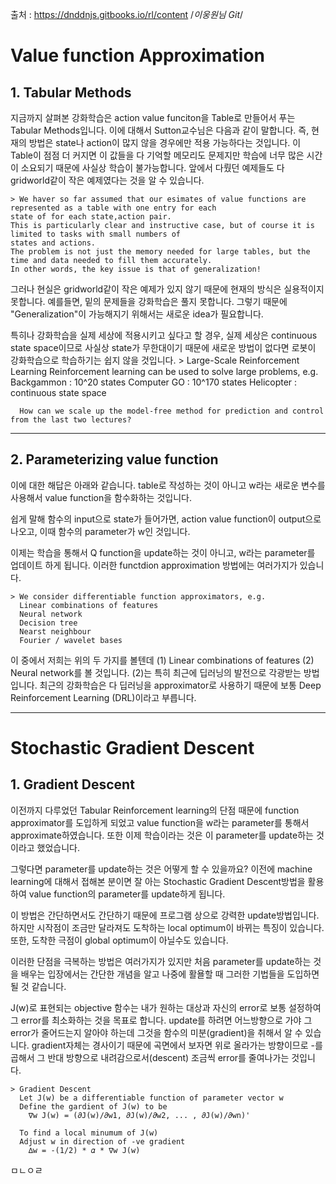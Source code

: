 출처 : https://dnddnjs.gitbooks.io/rl/content
/*이웅원님 Git*/

# Value function Approximation

## 1. Tabular Methods

  지금까지 살펴본 강화학습은 action value funciton을 Table로 만들어서 푸는 Tabular Methods입니다. 이에 대해서 Sutton교수님은 다음과 같이 말합니다. 즉, 현재의 방법은 state나 action이 많지 않을 경우에만 적용 가능하다는 것입니다. 이 Table이 점점 더 커지면 이 값들을 다 기억할 메모리도 문제지만 학습에 너무 많은 시간이 소요되기 때문에 사실상 학습이 불가능합니다. 앞에서 다뤘던 예제들도 다 gridworld같이 작은 예제였다는 것을 알 수 있습니다.

    > We haver so far assumed that our esimates of value functions are represented as a table with one entry for each
    state of for each state,action pair.
    This is particularly clear and instructive case, but of course it is limited to tasks with small numbers of
    states and actions.
    The problem is not just the memory needed for large tables, but the time and data needed to fill them accurately.
    In other words, the key issue is that of generalization!

  그러나 현실은 gridworld같이 작은 예제가 있지 않기 때문에 현재의 방식은 실용적이지 못합니다. 예를들면, 밑의 문제들을 강화학습은 풀지 못합니다. 그렇기 때문에 "Generalization"이 가능해지기 위해서는 새로운 idea가 필요합니다.

  특히나 강화학습을 실제 세상에 적용시키고 싶다고 할 경우, 실제 세상은 continuous state space이므로 사실상 state가 무한대이기 때문에 새로운 방법이 없다면 로봇이 강화학습으로 학습하기는 쉽지 않을 것입니다.
    > Large-Scale Reinforcement Learning
      Reinforcement learning can be used to solve large problems, e.g.
        Backgammon  : 10^20  states
        Computer GO : 10^170 states
        Helicopter  : continuous state space

      How can we scale up the model-free method for prediction and control from the last two lectures?

***

## 2. Parameterizing value function

  이에 대한 해답은 아래와 같습니다. table로 작성하는 것이 아니고 w라는 새로운 변수를 사용해서 value function을 함수화하는 것입니다.

  쉽게 말해 함수의 input으로 state가 들어가면, action value function이 output으로 나오고, 이때 함수의 parameter가 w인 것입니다.

  이제는 학습을 통해서 Q function을 update하는 것이 아니고, w라는 parameter를 업데이트 하게 됩니다. 이러한 functdion approximation 방법에는 여러가지가 있습니다.

    > We consider differentiable function approximators, e.g.
      Linear combinations of features
      Neural network
      Decision tree
      Nearst neighbour
      Fourier / wavelet bases

  이 중에서 저희는 위의 두 가지를 볼텐데 (1) Linear combinations of features (2) Neural network를 볼 것입니다. (2)는 특히 최근에 딥러닝의 발전으로 각광받는 방법입니다. 최근의 강화학습은 다 딥러닝을 approximator로 사용하기 때문에 보통 Deep Reinforcement Learning (DRL)이라고 부릅니다.

***

# Stochastic Gradient Descent

## 1. Gradient Descent

  이전까지 다루었던 Tabular Reinforcement learning의 단점 때문에 function approximator를 도입하게 되었고 value function을 w라는 parameter를 통해서 approximate하였습니다. 또한 이제 학습이라는 것은 이 parameter를 update하는 것이라고 했었습니다.

  그렇다면 parameter를 update하는 것은 어떻게 할 수 있을까요? 이전에 machine learning에 대해서 접해본 분이면 잘 아는 Stochastic Gradient Descent방법을 활용하여 value function의 parameter를 update하게 됩니다.

  이 방법은 간단하면서도 간단하기 때문에 프로그램 상으로 강력한 update방법입니다. 하지만 시작점이 조금만 달라져도 도착하는 local optimum이 바뀌는 특징이 있습니다. 또한, 도착한 극점이 global optimum이 아닐수도 있습니다.

  이러한 단점을 극복하는 방법은 여러가지가 있지만 처음 parameter를 update하는 것을 배우는 입장에서는 간단한 개념을 알고 나중에 활욜할 때 그러한 기법들을 도입하면 될 것 같습니다.

  J(w)로 표현되는 objective 함수는 내가 원하는 대상과 자신의 error로 보통 설정하여 그 error를 최소화하는 것을 목표로 합니다. update를 하려면 어느방향으로 가야 그 error가 줄어드는지 알아야 하는데 그것을 함수의 미분(gradient)을 취해서 알 수 있습니다. gradient자체는 경사이기 때문에 곡면에서 보자면 위로 올라가는 방향이므로 -를 곱해서 그 반대 방향으로 내려감으로서(descent) 조금씩 error를 줄여나가는 것입니다.

    > Gradient Descent
      Let J(w) be a differentiable function of parameter vector w
      Define the gardient of J(w) to be
        ∇w J(w) = (𝜕J(w)/𝜕w1, 𝜕J(w)/𝜕w2, ... , 𝜕J(w)/𝜕wn)'

      To find a local minumum of J(w)
      Adjust w in direction of -ve gradient
        ∆w = -(1/2) * 𝛼 * ∇w J(w)


















  ㅁㄴㅇㄹ
